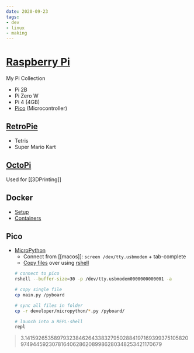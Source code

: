 ```yaml
---
date: 2020-09-23
tags:
- dev
- linux
- making
---
```


# [Raspberry Pi](https://www.raspberrypi.org)
My Pi Collection
- Pi 2B
- Pi Zero W
- Pi 4 (4GB)
- [Pico](https://www.raspberrypi.org/products/raspberry-pi-pico/) (Microcontroller)

## [RetroPie](https://retropie.org.uk/)

- Tetris
- Super Mario Kart

## [OctoPi](https://github.com/guysoft/OctoPi)
Used for [[3DPrinting]]

## Docker
- [Setup](https://dev.to/rohansawant/installing-docker-and-docker-compose-on-the-raspberry-pi-in-5-simple-steps-3mgl)
- [Containers](https://hub.docker.com/u/hypriot)

## Pico

- [MicroPython](https://datasheets.raspberrypi.org/pico/raspberry-pi-pico-python-sdk.pdf)
  - Connect from [[macos]]: `screen /dev/tty.usbmodem` + tab-complete
  - [Copy files](https://www.raspberrypi.org/forums/viewtopic.php?t=301927#p1811516) over using [rshell](https://github.com/dhylands/rshell)
  ```sh
  # connect to pico
  rshell --buffer-size=30 -p /dev/tty.usbmodem0000000000001 -a

  # copy single file
  cp main.py /pyboard

  # sync all files in folder
  cp -r developer/micropython/*.py /pyboard/

  # launch into a REPL-shell
  repl
  ```


> 3.1415926535897932384626433832795028841971693993751058209749445923078164062862089986280348253421170679

